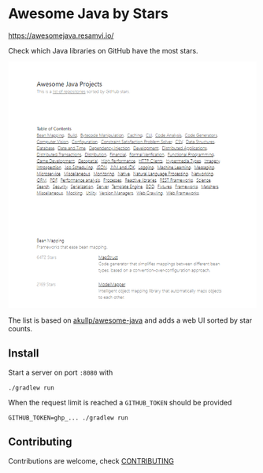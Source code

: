 # Awesome Java by Stars

https://awesomejava.resamvi.io/

Check which Java libraries on GitHub have the most stars.

![cover.png](cover.png)

The list is based on [akullp/awesome-java](https://github.com/akullpp/awesome-java) and adds a web UI sorted by star counts.

## Install

Start a server on port `:8080` with
```
./gradlew run
```

When the request limit is reached a `GITHUB_TOKEN` should be provided
```
GITHUB_TOKEN=ghp_... ./gradlew run
```

## Contributing

Contributions are welcome, check [CONTRIBUTING](https://github.com/ResamVi/awesome-java-stars/blob/master/CONTRIBUTING.md)
